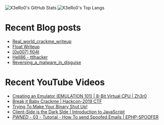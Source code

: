 <div>
  <img align="left" alt="X3eRo0's GitHub Stats" src="https://github-readme-stats.vercel.app/api?username=X3eRo0&show_icons=true&theme=dracula" />
  <img algin="right" alt="X3eRo0's Top Langs" src="https://github-readme-stats.vercel.app/api/top-langs/?username=X3eRo0&theme=dracula" />
</div>

# Recent Blog posts
<!-- BLOG-POST-LIST:START -->
- [Real_world_crackme_writeup](https://x3ero0.tech/posts/real_world_crackme_writeup/)
- [Float Writeup](https://x3ero0.tech/posts/float-writeup/)
- [[0x007] fl04t](https://x3ero0.tech/crackmes/fl04t/)
- [Hell86 - ttlhacker](https://x3ero0.tech/posts/hell86_from_ttlhacker/)
- [Reversing_a_malware_in_disguise](https://x3ero0.tech/posts/reversing_a_malware_in_disguise/)
<!-- BLOG-POST-LIST:END -->

# Recent YouTube Videos
<!-- YOUTUBE:START -->
- [Creating an Emulator (EMULATION 101) | 8-Bit Virtual CPU | Zh3r0](https://www.youtube.com/watch?v=sVVOSkHEYBM)
- [Break it Baby Crackme | Hackcon-2019 CTF](https://www.youtube.com/watch?v=SZ7mqKZCUl0)
- [Trying To Make Your Binary Shut Up!](https://www.youtube.com/watch?v=BLLXPxpc6os)
- [Client-Side is the Dark SIde | Introduction to JavaScript](https://www.youtube.com/watch?v=rg-iiG3Kes0)
- [*PWNED* - 03 - Tutorial - How To send Spoofed Emails | EPHP-SPOOFER](https://www.youtube.com/watch?v=Bj8PAFTrft8)
<!-- YOUTUBE:END -->

